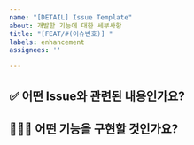 ```yaml
---
name: "[DETAIL] Issue Template"
about: 개발할 기능에 대한 세부사항
title: "[FEAT/#(이슈번호)] "
labels: enhancement
assignees: ''

---
```


## ✅ 어떤 Issue와 관련된 내용인가요?  
> 

## 🧑🏻‍💻 어떤 기능을 구현할 것인가요?   
>

